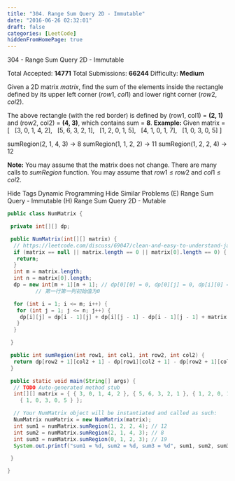 ```yaml
---
title: "304. Range Sum Query 2D - Immutable"
date: "2016-06-26 02:32:01"
draft: false
categories: [LeetCode]
hiddenFromHomePage: true
---
```

304 - Range Sum Query 2D - Immutable

Total Accepted: **14771** Total Submissions: **66244** Difficulty: **Medium**

Given a 2D matrix *matrix*, find the sum of the elements inside the rectangle defined by its upper left corner (*row*1, *col*1) and lower right corner (*row*2, *col*2).

The above rectangle (with the red border) is defined by (row1, col1) = **(2, 1)** and (row2, col2) = **(4, 3)**, which contains sum = **8**.
**Example:**
Given matrix = [
  [3, 0, 1, 4, 2],
  [5, 6, 3, 2, 1],
  [1, 2, 0, 1, 5],
  [4, 1, 0, 1, 7],
  [1, 0, 3, 0, 5]
]

sumRegion(2, 1, 4, 3) -> 8
sumRegion(1, 1, 2, 2) -> 11
sumRegion(1, 2, 2, 4) -> 12

**Note:**
You may assume that the matrix does not change.
There are many calls to *sumRegion* function.
You may assume that *row*1 ≤ *row*2 and *col*1 ≤ *col*2.

Hide Tags Dynamic Programming
Hide Similar Problems (E) Range Sum Query - Immutable (H) Range Sum Query 2D - Mutable

```java
public class NumMatrix {

 private int[][] dp;

 public NumMatrix(int[][] matrix) {
  // https://leetcode.com/discuss/69047/clean-and-easy-to-understand-java-solution
  if (matrix == null || matrix.length == 0 || matrix[0].length == 0) {
   return;
  }
  int m = matrix.length;
  int n = matrix[0].length;
  dp = new int[m + 1][n + 1]; // dp[0][0] = 0, dp[0][j] = 0, dp[i][0] = 0,
         // 第一行第一列初始值为0

  for (int i = 1; i <= m; i++) {
   for (int j = 1; j <= n; j++) {
    dp[i][j] = dp[i - 1][j] + dp[i][j - 1] - dp[i - 1][j - 1] + matrix[i - 1][j - 1];
   }
  }

 }

 public int sumRegion(int row1, int col1, int row2, int col2) {
  return dp[row2 + 1][col2 + 1] - dp[row1][col2 + 1] - dp[row2 + 1][col1] + dp[row1][col1];
 }

 public static void main(String[] args) {
  // TODO Auto-generated method stub
  int[][] matrix = { { 3, 0, 1, 4, 2 }, { 5, 6, 3, 2, 1 }, { 1, 2, 0, 1, 5 }, { 4, 1, 0, 1, 7 },
    { 1, 0, 3, 0, 5 } };

  // Your NumMatrix object will be instantiated and called as such:
  NumMatrix numMatrix = new NumMatrix(matrix);
  int sum1 = numMatrix.sumRegion(1, 2, 2, 4); // 12
  int sum2 = numMatrix.sumRegion(2, 1, 4, 3); // 8
  int sum3 = numMatrix.sumRegion(0, 1, 2, 3); // 19
  System.out.printf("sum1 = %d, sum2 = %d, sum3 = %d", sum1, sum2, sum3);

 }

}
```

